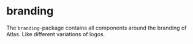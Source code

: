 # branding

The `branding`-package contains all components around the branding of Atlas. 
Like different variations of logos.
